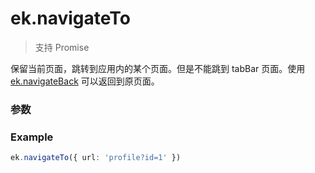 # ek.navigateTo

> <Icon type="success" /> 支持 Promise

保留当前页面，跳转到应用内的某个页面。但是不能跳到 tabBar 页面。使用 [ek.navigateBack](./navigateBack) 可以返回到原页面。

### 参数

<Props :data="props" options />

### Example

```ts
ek.navigateTo({ url: 'profile?id=1' })
```

<script setup>
const props = [
  {
    name: 'url',
    type: 'string',
    default: '',
    required: true,
    desc: '需要跳转的应用内非 tabBar 的页面的路径 (代码包路径), 路径后可以带参数',
    version: '0.1.0',
  },
]
</script>
